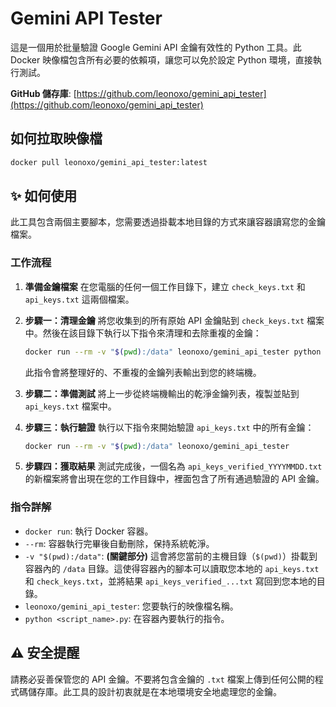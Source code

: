 # Gemini API Tester

這是一個用於批量驗證 Google Gemini API 金鑰有效性的 Python 工具。此 Docker 映像檔包含所有必要的依賴項，讓您可以免於設定 Python 環境，直接執行測試。

**GitHub 儲存庫**: [https://github.com/leonoxo/gemini_api_tester](https://github.com/leonoxo/gemini_api_tester)

## 如何拉取映像檔

```bash
docker pull leonoxo/gemini_api_tester:latest
```

## ✨ 如何使用

此工具包含兩個主要腳本，您需要透過掛載本地目錄的方式來讓容器讀寫您的金鑰檔案。

### 工作流程

1.  **準備金鑰檔案**
    在您電腦的任何一個工作目錄下，建立 `check_keys.txt` 和 `api_keys.txt` 這兩個檔案。

2.  **步驟一：清理金鑰**
    將您收集到的所有原始 API 金鑰貼到 `check_keys.txt` 檔案中。然後在該目錄下執行以下指令來清理和去除重複的金鑰：
    ```bash
    docker run --rm -v "$(pwd):/data" leonoxo/gemini_api_tester python check_for_duplicate_keys.py
    ```
    此指令會將整理好的、不重複的金鑰列表輸出到您的終端機。

3.  **步驟二：準備測試**
    將上一步從終端機輸出的乾淨金鑰列表，複製並貼到 `api_keys.txt` 檔案中。

4.  **步驟三：執行驗證**
    執行以下指令來開始驗證 `api_keys.txt` 中的所有金鑰：
    ```bash
    docker run --rm -v "$(pwd):/data" leonoxo/gemini_api_tester
    ```

5.  **步驟四：獲取結果**
    測試完成後，一個名為 `api_keys_verified_YYYYMMDD.txt` 的新檔案將會出現在您的工作目錄中，裡面包含了所有通過驗證的 API 金鑰。

### 指令詳解

-   `docker run`: 執行 Docker 容器。
-   `--rm`: 容器執行完畢後自動刪除，保持系統乾淨。
-   `-v "$(pwd):/data"`: **(關鍵部分)** 這會將您當前的主機目錄（`$(pwd)`）掛載到容器內的 `/data` 目錄。這使得容器內的腳本可以讀取您本地的 `api_keys.txt` 和 `check_keys.txt`，並將結果 `api_keys_verified_...txt` 寫回到您本地的目錄。
-   `leonoxo/gemini_api_tester`: 您要執行的映像檔名稱。
-   `python <script_name>.py`: 在容器內要執行的指令。

## ⚠️ 安全提醒

請務必妥善保管您的 API 金鑰。不要將包含金鑰的 `.txt` 檔案上傳到任何公開的程式碼儲存庫。此工具的設計初衷就是在本地環境安全地處理您的金鑰。